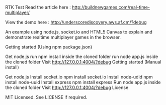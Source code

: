 RTK Test
Read the article here : http://buildnewgames.com/real-time-multiplayer/

View the demo here : http://underscorediscovery.aws.af.cm/?debug

An example using node.js, socket.io and HTML5 Canvas to explain and demonstrate realtime multiplayer games in the browser.

Getting started (Using npm package.json)

Get node.js
run npm install inside the cloned folder
run node app.js inside the cloned folder
Visit http://127.0.0.1:4004/?debug
Getting started (Manual install)

Get node.js
Install socket.io npm install socket.io
Install node-udid npm install node-uuid
Install express npm install express
Run node app.js inside the cloned folder
Visit http://127.0.0.1:4004/?debug
License

MIT Licensed. See LICENSE if required.